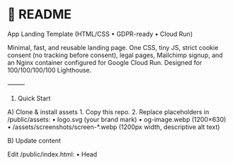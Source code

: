 
# 📘 README

App Landing Template (HTML/CSS • GDPR-ready • Cloud Run)

Minimal, fast, and reusable landing page. One CSS, tiny JS, strict cookie consent (no tracking before consent), legal pages, Mailchimp signup, and an Nginx container configured for Google Cloud Run. Designed for 100/100/100/100 Lighthouse.

⸻

1) Quick Start

A) Clone & install assets
	1.	Copy this repo.
	2.	Replace placeholders in /public/assets:
	•	logo.svg (your brand mark)
	•	og-image.webp (1200×630)
	•	/assets/screenshots/screen-*.webp (1200px width, descriptive alt text)

B) Update content

Edit /public/index.html:
	•	Head <title>, <meta name="description">, canonical, OG/Twitter image
	•	Hero copy, benefit cards, bullets
	•	Mailchimp: replace action, hidden u= and id= values

Edit /public/privacy.html, /public/terms.html, /public/about.html with your company details.

C) Theme with CSS variables

Open /public/css/styles.css and adjust the :root variables:
	•	Colours, spacing, radius, container width, etc.
No ad-hoc styles—variables theme the entire site.

⸻

2) Local Preview

Option 1: Docker (recommended—matches production)

cd app
docker build -t app-landing .
docker run -it --rm -p 8080:8080 app-landing
# open http://localhost:8080

Option 2: Any static server

You can serve /public with a simple HTTP server if you’re not testing Nginx headers.

⸻

3) Cloud Run Deploy

Make sure you’re authenticated with gcloud and have a project selected.

# From repo root (where Dockerfile lives)
gcloud builds submit --tag gcr.io/PROJECT_ID/app-landing-template

gcloud run deploy app-landing-template \
  --image gcr.io/PROJECT_ID/app-landing-template \
  --platform managed \
  --region europe-west1 \
  --allow-unauthenticated

After deploy:
	•	Map your custom domain in Cloud Run (and point DNS).
	•	Confirm HTTPS is active.

⸻

4) Configuration Points
	•	Mailchimp
	•	In /public/index.html, set:
	•	form action="https://<dc>.list-manage.com/subscribe/post" (replace <dc> with your data centre, e.g. us1)
	•	hidden inputs: u=YOUR_U_VALUE, id=YOUR_LIST_ID
	•	Keep the hidden iframe + status message for inline success feedback.
	•	CSP (Content-Security-Policy)
	•	Default allows only same-origin resources; form posts to *.list-manage.com.
	•	If your Mailchimp region differs, ensure form-action https://*.list-manage.com; remains valid (it covers all regions).
	•	If you add analytics later, you must extend CSP and wire consent categories first.
	•	Cookie Consent
	•	Banner uses localStorage key consent_v1.
	•	Currently only “essential” is used; analytics/marketing are off and not loaded.
	•	Sitemap/Robots
	•	Update Sitemap: URL in /public/robots.txt.
	•	Verify canonical URLs in all pages.
	•	If staging, set site to noindex:
	•	Add <meta name="robots" content="noindex,nofollow"> on all pages.
	•	In robots.txt, Disallow: /.

⸻

5) Pre-Deployment Checklist

Content & SEO
	•	Replace <title> and <meta name="description"> on all pages.
	•	Set <link rel="canonical"> to your live domain.
	•	Provide alt text for every image (screenshots + logo if not decorative).
	•	Update Open Graph / Twitter image path (1200×630).
	•	Confirm readable, meaningful link text (no “click here”).
	•	Headings in order (h1 → h2 → h3…).

Mailchimp & Forms
	•	action points to correct list-manage.com endpoint.
	•	Hidden u and id values set correctly.
	•	Double opt-in enabled in Mailchimp list (if desired).
	•	GDPR checkbox text matches your policy.

Legal & Privacy
	•	/privacy reflects your company + processing basis (consent).
	•	/terms updated for your business (jurisdiction, liability).
	•	/about lists company name, address, and contact email.
	•	Cookie banner text approved for your organisation.

Accessibility
	•	“Skip to content” link works.
	•	Focus rings visible on keyboard navigation.
	•	Colour contrast passes AA.
	•	Form fields labelled; error/success status is announced (aria-live).

Performance
	•	Images exported as WebP, sized with width/height.
	•	No render-blocking scripts; all JS defer.
	•	No webfonts (system stack) or preload/subset if you choose to add later.
	•	Critical CSS is small (already inline by loading one stylesheet early).

Security & Headers
	•	HSTS, X-Content-Type-Options, X-Frame-Options, Referrer-Policy, Permissions-Policy present.
	•	CSP includes form-action https://*.list-manage.com;.
	•	HTML validates (W3C).
	•	HTTPS enforced.

Cloud Run
	•	Image builds cleanly.
	•	Service deployed in your region.
	•	Custom domain mapped and verified.
	•	TLS live and redirect working.

⸻

6) Post-Deployment QA
	•	Run Lighthouse (mobile + desktop) — target 100/100/100/100.
	•	Run axe DevTools or Lighthouse accessibility checks — fix any flagged issues.
	•	Test Mailchimp form end-to-end (including double opt-in email).
	•	Verify cookie banner behavior persists across page loads.
	•	Check each legal page is linked in the footer and reachable.
	•	Validate sitemap.xml in Search Console.

⸻

7) Adding Analytics Later (safely)
	1.	Add a Manage dialog to choose categories:
	•	essential (non-toggle)
	•	analytics (off by default)
	•	marketing (off by default)
	2.	Load analytics script only after consent_v1.analytics === true.
	3.	Extend CSP to allow the analytics domain(s) (e.g., script-src and img-src).
	4.	Update Privacy Policy to include the analytics provider as a processor.

(This template ships with no analytics to guarantee compliance and Lighthouse scores.)

⸻

8) Troubleshooting
	•	Form submits but no emails in audience
	•	Check u and id values.
	•	Confirm audience requires double opt-in (user must click email confirmation).
	•	CSP errors in console
	•	Make sure you didn’t add external resources without updating CSP.
	•	Lighthouse flags CLS
	•	Ensure your images keep the provided width and height attributes.
	•	Cookie banner doesn’t show
	•	Clear localStorage (consent_v1) or open in a new browser/session.

⸻

9) License & Attribution (optional)
	•	Add a LICENSE if you want to open-source or define usage rights.
	•	Keep attribution in README if you plan to distribute the template.
# app-landing-master
